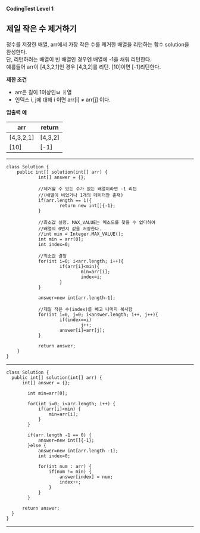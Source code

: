 __CodingTest Level 1__

## 제일 작은 수 제거하기

정수를 저장한 배열, arr에서 가장 작은 수를 제거한 배열을 리턴하는 함수 solution을 완성한다.<br>
단, 리턴하려는 배열이 빈 배열인 경우엔 배열에 -1을 채워 리턴한다.<br>
예를들어 arr이 [4,3,2,1]인 경우 [4,3,2]를 리턴. [10]이면 [-1]리턴한다.

**제한 조건**
- arr은 길이 1이상인ㅂ ㅐ열
- 인덱스 i, j에 대해 i 이면 arr[i] ≠ arr[j] 이다.

**입출력 예**

|arr|return|
|---|---|
|[4,3,2,1]|[4,3,2]|
|[10]|[-1]|

---

	class Solution {
		public int[] solution(int[] arr) {
				int[] answer = {};

				//제거할 수 있는 수가 없는 배열이라면 -1 리턴
				//(배열이 비었거나 1개의 데이터만 존재)
				if(arr.length == 1){
						return new int[]{-1};
				}

				//최소값 설정. MAX_VALUE는 메소드를 찾을 수 없다하여
				//배열의 0번지 값을 저장한다.
				//int min = Integer.MAX_VALUE();
				int min = arr[0];
				int index=0;

				//최소값 결정
				for(int i=0; i<arr.length; i++){
						if(arr[i]<min){
								min=arr[i];
								index=i;
						}
				}

				answer=new int[arr.length-1];

				//제일 작은 수(index)를 빼고 나머지 복사함
				for(int i=0, j=0; i<answer.length; i++, j++){
						if(index==i) 
								j++;
						answer[i]=arr[j];
				}

				return answer;
		}
	}

---

	class Solution {
	  public int[] solution(int[] arr) {
	      int[] answer = {};

			int min=arr[0];

			for(int i=0; i<arr.length; i++) {
				if(arr[i]<min) {
					min=arr[i];
				}
			}

			if(arr.length -1 == 0) {
				answer=new int[]{-1};			
			}else {
				answer=new int[arr.length -1];
				int index=0;

				for(int num : arr) {
					if(num != min) {
						answer[index] = num;
						index++;
					}
				}
			}

	      return answer;
	  }
	}

---
